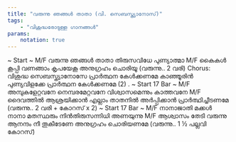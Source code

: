 ```yaml
---
title: "വരുന്നു ഞങ്ങൾ താതാ (വി. സെബസ്ത്യാനോസ്)"
tags:
    - "വിശുദ്ധരോടുള്ള ഗാനങ്ങൾ"
params:
    notation: true
---
```


~ Start ~
M/F
വരുന്നു ഞങ്ങൾ താതാ
തിരുസവിധേ പുണ്യാത്മാ
M/F
കൈകൾ കൂപ്പി വണങ്ങാം
കൃപയേകൂ അനുഗ്രഹം ചൊരിയൂ
(വരുന്നു.. 2 വരി)
Chorus:
വിശുദ്ധ സെബസ്ത്യാനോസേ
പ്രാർത്ഥന കേൾക്കണമേ
കാഞ്ഞൂരിൻ പുണ്യവിളക്കേ
പ്രാർത്ഥന കേൾക്കണമേ (2)
.
~ Start 17 Bar ~
M/F
അമ്പുകളേറ്റവനേ നെമ്പരമേറ്റവനേ
വിശ്വാസമെന്നും കാത്തവനേ
M/F
ദൈവത്തിൽ ആശ്രയിക്കാൻ
എല്ലാം താതനിൽ അർപ്പിക്കാൻ പ്രാർത്ഥിച്ചീടണമേ
(വരുന്നു.. 2 വരി + കോറസ് x 2)
~ Start 17 Bar ~
M/F
നാനാജാതി മക്കൾ നാനാ മതസ്ഥരും
നിൻതിരുസന്നിധി അണയുന്നു
M/F
ആശ്വാസം തേടി വരുന്നു
ആനന്ദം നീ തൂകീടേണേ
അനുഗ്രഹം ചൊരിയണമേ
(വരുന്നു.. 1 ½ പല്ലവി കോറസ്)
